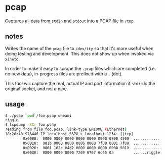 # pcap

Captures all data from `stdin` and `stdout` into a PCAP file in `/tmp`.

## notes

Writes the name of the `pcap` file to `/dev/tty` so that it's more useful when doing testing and development.  This does not show up when invoked via `xinetd`.

In order to make it easy to scrape the `.pcap` files which are completed (i.e. no new data), in-progress files are prefixed with a `.` (dot).

This tool will capture the real, actual IP and port information if `stdin` is the original socket, and not a pipe.

## usage

```sh
$ ./pcap `pwd`/foo.pcap whoami
riggle
$ tcpdump -XXr foo.pcap
reading from file foo.pcap, link-type EN10MB (Ethernet)
18:20:40.976446 IP localhost.5678 > localhost.1234: [|tcp]
        0x0000:  0000 0000 0000 0000 0000 0000 0800 4500  ..............E.
        0x0010:  001b 0000 0000 0006 0000 7f00 0001 7f00  ................
        0x0020:  0001 162e 04d2 0000 0000 0000 0000 5010  ..............P.
        0x0030:  0000 0000 0000 7269 6767 6c65 0a         ......riggle.
```